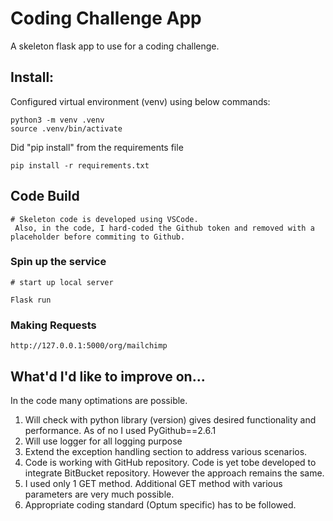# Coding Challenge App

A skeleton flask app to use for a coding challenge.

## Install:

Configured virtual environment (venv) using below commands:
```
python3 -m venv .venv
source .venv/bin/activate

```
Did "pip install" from the requirements file

``` 
pip install -r requirements.txt

```
## Code Build

```
# Skeleton code is developed using VSCode.
 Also, in the code, I hard-coded the Github token and removed with a placeholder before commiting to Github. 

```

### Spin up the service

```
# start up local server

Flask run

```

### Making Requests

``` 
http://127.0.0.1:5000/org/mailchimp

```

## What'd I'd like to improve on...

In the code many optimations are possible.
1. Will check with python library (version) gives desired functionality and performance. As of no I used PyGithub==2.6.1
2. Will use logger for all logging purpose
3. Extend the exception handling section to address various scenarios.
4. Code is working with GitHub repository. Code is yet tobe developed to integrate BitBucket repository. However the approach remains the same.
5. I used only 1 GET method. Additional GET method with various parameters are very much possible.
6. Appropriate coding standard (Optum specific) has to be followed.


